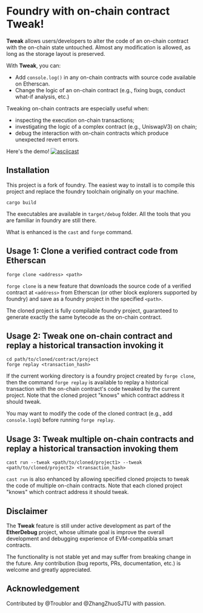 # Foundry with on-chain contract Tweak!

**Tweak** allows users/developers to alter the code of an on-chain contract with the on-chain state untouched.
Almost any modification is allowed, as long as the storage layout is preserved.

With **Tweak**, you can:
- Add `console.log()` in any on-chain contracts with source code available on Etherscan.
- Change the logic of an on-chain contract (e.g., fixing bugs, conduct what-if analysis, etc.)

Tweaking on-chain contracts are especially useful when:
- inspecting the execution on-chain transactions;
- investigating the logic of a complex contract (e.g., UniswapV3) on chain;
- debug the interaction with on-chain contracts which produce unexpected revert errors.

Here's the demo!
[![asciicast](https://asciinema.org/a/650466.svg)](https://asciinema.org/a/650466)

## Installation

This project is a fork of foundry.
The easiest way to install is to compile this project and replace the foundry toolchain originally on your machine.

```
cargo build
```

The executables are available in `target/debug` folder. 
All the tools that you are familiar in foundry are still there.

What is enhanced is the `cast` and `forge` command.

## Usage 1: Clone a verified contract code from Etherscan

```
forge clone <address> <path>
```

`forge clone` is a new feature that downloads the source code of a verified contract at `<address>` from Etherscan (or other block explorers supported by foundry) and save as a foundry project in the specified `<path>`.

The cloned project is fully compilable foundry project, guaranteed to generate exactly the same bytecode as the on-chain contract.

## Usage 2: Tweak one on-chain contract and replay a historical transaction invoking it

```
cd path/to/cloned/contract/project
forge replay <transaction_hash>
```

If the current working directory is a foundry project created by `forge clone`, then the command `forge replay` is available to replay a historical transaction with the on-chain contract's code tweaked by the current project.
Note that the cloned project "knows" which contract address it should tweak.

You may want to modify the code of the cloned contract (e.g., add `console.log`s) before running `forge replay`.

## Usage 3: Tweak multiple on-chain contracts and replay a historical transaction invoking them

```
cast run --tweak <path/to/cloned/project1> --tweak <path/to/cloned/project2> <transaction_hash>
```

`cast run` is also enhanced by allowing specified cloned projects to tweak the code of multiple on-chain contracts. 
Note that each cloned project "knows" which contract address it should tweak.

## Disclaimer

The **Tweak** feature is still under active development as part of the __EtherDebug__ project, whose ultimate goal is improve the overall development and debugging experience of EVM-compatibla smart contracts.

The functionality is not stable yet and may suffer from breaking change in the future.
Any contribution (bug reports, PRs, documentation, etc.) is welcome and greatly appreciated.

## Acknowledgement

Contributed by @Troublor and @ZhangZhuoSJTU with passion.